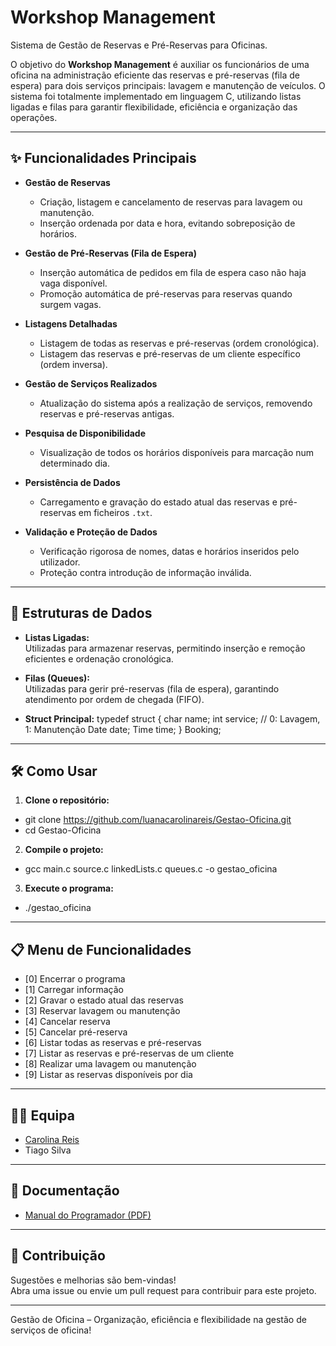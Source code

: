 # Workshop Management

Sistema de Gestão de Reservas e Pré-Reservas para Oficinas.

O objetivo do **Workshop Management** é auxiliar os funcionários de uma oficina na administração eficiente das reservas e pré-reservas (fila de espera) para dois serviços principais: lavagem e manutenção de veículos. O sistema foi totalmente implementado em linguagem C, utilizando listas ligadas e filas para garantir flexibilidade, eficiência e organização das operações.

---

## ✨ Funcionalidades Principais

- **Gestão de Reservas**
  - Criação, listagem e cancelamento de reservas para lavagem ou manutenção.
  - Inserção ordenada por data e hora, evitando sobreposição de horários.

- **Gestão de Pré-Reservas (Fila de Espera)**
  - Inserção automática de pedidos em fila de espera caso não haja vaga disponível.
  - Promoção automática de pré-reservas para reservas quando surgem vagas.

- **Listagens Detalhadas**
  - Listagem de todas as reservas e pré-reservas (ordem cronológica).
  - Listagem das reservas e pré-reservas de um cliente específico (ordem inversa).

- **Gestão de Serviços Realizados**
  - Atualização do sistema após a realização de serviços, removendo reservas e pré-reservas antigas.

- **Pesquisa de Disponibilidade**
  - Visualização de todos os horários disponíveis para marcação num determinado dia.

- **Persistência de Dados**
  - Carregamento e gravação do estado atual das reservas e pré-reservas em ficheiros `.txt`.

- **Validação e Proteção de Dados**
  - Verificação rigorosa de nomes, datas e horários inseridos pelo utilizador.
  - Proteção contra introdução de informação inválida.

---

## 🧩 Estruturas de Dados

- **Listas Ligadas:**  
  Utilizadas para armazenar reservas, permitindo inserção e remoção eficientes e ordenação cronológica.

- **Filas (Queues):**  
  Utilizadas para gerir pré-reservas (fila de espera), garantindo atendimento por ordem de chegada (FIFO).

- **Struct Principal:**
typedef struct {
  char name;
  int service; // 0: Lavagem, 1: Manutenção
  Date date;
  Time time;
} Booking;

---

## 🛠️ Como Usar

1. **Clone o repositório:**

- git clone https://github.com/luanacarolinareis/Gestao-Oficina.git
- cd Gestao-Oficina

2. **Compile o projeto:**

- gcc main.c source.c linkedLists.c queues.c -o gestao_oficina

3. **Execute o programa:**

- ./gestao_oficina

---

## 📋 Menu de Funcionalidades

- [0] Encerrar o programa
- [1] Carregar informação
- [2] Gravar o estado atual das reservas
- [3] Reservar lavagem ou manutenção
- [4] Cancelar reserva
- [5] Cancelar pré-reserva
- [6] Listar todas as reservas e pré-reservas
- [7] Listar as reservas e pré-reservas de um cliente
- [8] Realizar uma lavagem ou manutenção
- [9] Listar as reservas disponíveis por dia

---

## 👩‍💻 Equipa

- [Carolina Reis](https://github.com/luanacarolinareis)
- Tiago Silva

---

## 📄 Documentação

- [Manual do Programador (PDF)](manual-do-programador.pdf)

---

## 📢 Contribuição

Sugestões e melhorias são bem-vindas!  
Abra uma issue ou envie um pull request para contribuir para este projeto.

---

Gestão de Oficina – Organização, eficiência e flexibilidade na gestão de serviços de oficina!

